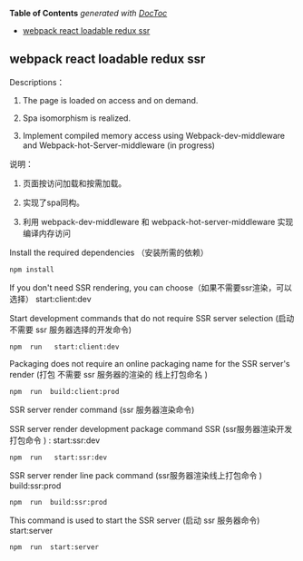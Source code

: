 <!-- START doctoc generated TOC please keep comment here to allow auto update -->
<!-- DON'T EDIT THIS SECTION, INSTEAD RE-RUN doctoc TO UPDATE -->
**Table of Contents**  *generated with [DocToc](https://github.com/thlorenz/doctoc)*

- [webpack react loadable redux ssr](#webpack-react-loadable-redux-ssr)

<!-- END doctoc generated TOC please keep comment here to allow auto update -->

##  webpack react loadable redux ssr

 Descriptions：

1. The page is loaded on access and on demand. 

2. Spa isomorphism is realized. 

3. Implement compiled memory access using Webpack-dev-middleware and Webpack-hot-Server-middleware (in progress)



说明：

1. 页面按访问加载和按需加载。

2. 实现了spa同构。
3. 利用 webpack-dev-middleware 和  webpack-hot-server-middleware  实现 编译内存访问 



Install the required dependencies （安装所需的依赖）

```
npm install
```

If you don't need SSR rendering, you can choose（如果不需要ssr渲染，可以选择） start:client:dev

Start development commands that do not require SSR server selection (启动 不需要 ssr 服务器选择的开发命令)

```
npm  run   start:client:dev
```

Packaging does not require an online packaging name for the SSR server's render (打包 不需要 ssr 服务器的渲染的 线上打包命名 )

```
npm  run  build:client:prod
```



SSR server render command (ssr 服务器渲染命令)

SSR server render development package command SSR (ssr服务器渲染开发打包命令 ) : start:ssr:dev

```
npm  run   start:ssr:dev
```

SSR server render line pack command  (ssr服务器渲染线上打包命令 ) build:ssr:prod

```
npm  run  build:ssr:prod
```

This command is used to start the SSR server (启动 ssr 服务器命令)  start:server

```
npm  run  start:server
```

